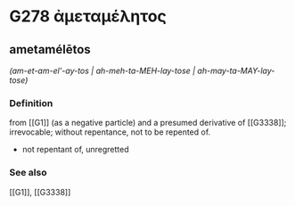 # G278 ἀμεταμέλητος

## ametamélētos

_(am-et-am-el'-ay-tos | ah-meh-ta-MEH-lay-tose | ah-may-ta-MAY-lay-tose)_

### Definition

from [[G1]] (as a negative particle) and a presumed derivative of [[G3338]]; irrevocable; without repentance, not to be repented of.

- not repentant of, unregretted

### See also

[[G1]], [[G3338]]


